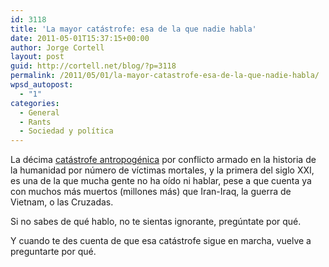 ```yaml
---
id: 3118
title: 'La mayor catástrofe: esa de la que nadie habla'
date: 2011-05-01T15:37:15+00:00
author: Jorge Cortell
layout: post
guid: http://cortell.net/blog/?p=3118
permalink: /2011/05/01/la-mayor-catastrofe-esa-de-la-que-nadie-habla/
wpsd_autopost:
  - "1"
categories:
  - General
  - Rants
  - Sociedad y polí­tica
---
```

La décima [catástrofe antropogénica](http://en.wikipedia.org/wiki/List_of_wars_and_anthropogenic_disasters_by_death_toll) por conflicto armado en la historia de la humanidad por número de víctimas mortales, y la primera del siglo XXI, es una de la que mucha gente no ha oído ni hablar, pese a que cuenta ya con muchos más muertos (millones más) que Iran-Iraq, la guerra de Vietnam, o las Cruzadas.

Si no sabes de qué hablo, no te sientas ignorante, pregúntate por qué.

Y cuando te des cuenta de que esa catástrofe sigue en marcha, vuelve a preguntarte por qué.